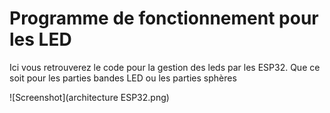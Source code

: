 # Programme de fonctionnement pour les LED

Ici vous retrouverez le code pour la gestion des leds par les ESP32. Que ce soit pour les parties bandes LED ou les parties sphères

![Screenshot](architecture ESP32.png)